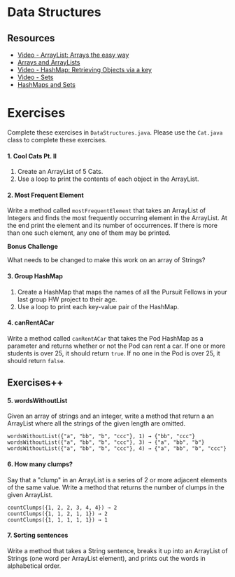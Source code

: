 # Data Structures

## Resources

* [Video - ArrayList: Arrays the easy way](https://www.udemy.com/java-tutorial/#/lecture/161106)
* [Arrays and ArrayLists](https://github.com/joinpursuit/Pursuit-Core-Android/blob/master/cohort_5.4/unit_01/01_14_Arrays_and_ArrayLists.md)
* [Video - HashMap: Retrieving Objects via a key](https://www.udemy.com/java-tutorial/#/lecture/161682)
* [Video - Sets](https://www.udemy.com/java-tutorial/#/lecture/174878)
* [HashMaps and Sets](https://github.com/joinpursuit/Pursuit-Core-Android/blob/master/cohort_5.4/unit_01/01_15_HashMaps_and_HashSets.md)

# Exercises

Complete these exercises in `DataStructures.java`. Please use the `Cat.java` class to complete these exercises.

#### 1. Cool Cats Pt. II

1. Create an ArrayList of 5 Cats.
2. Use a loop to print the contents of each object in the ArrayList.

#### 2. Most Frequent Element

Write a method called `mostFrequentElement` that takes an ArrayList of
Integers and finds the most frequently occurring element in the ArrayList.
 At the end print the element and its number of occurrences. If there is
 more than one such element, any one of them may be printed.

**Bonus Challenge**

What needs to be changed to make this work on an array of Strings?

#### 3. Group HashMap

1. Create a HashMap that maps the names of all the Pursuit Fellows in your last group HW project to their age.
2. Use a loop to print each key-value pair of the HashMap.

#### 4. canRentACar

Write a method called `canRentACar` that takes the Pod HashMap as a parameter
and returns whether or not the Pod can rent a car. If one or more students is
over 25, it should return `true`. If no one in the Pod is over 25, it should return `false`.

## Exercises++

#### 5. wordsWithoutList

Given an array of strings and an integer, write a method that return a an ArrayList where all the strings of the given length are omitted.

```
wordsWithoutList({"a", "bb", "b", "ccc"}, 1) → {"bb", "ccc"}
wordsWithoutList({"a", "bb", "b", "ccc"}, 3) → {"a", "bb", "b"}
wordsWithoutList({"a", "bb", "b", "ccc"}, 4) → {"a", "bb", "b", "ccc"}
```

#### 6. How many clumps?

Say that a "clump" in an ArrayList is a series of 2 or
more adjacent elements of the same value. Write a method that returns the number of clumps in the given ArrayList.

```
countClumps({1, 2, 2, 3, 4, 4}) → 2
countClumps({1, 1, 2, 1, 1}) → 2
countClumps({1, 1, 1, 1, 1}) → 1
```

#### 7. Sorting sentences

Write a method that takes a String sentence, breaks it up into an
ArrayList of Strings (one word per ArrayList element), and prints out the words in alphabetical order.
